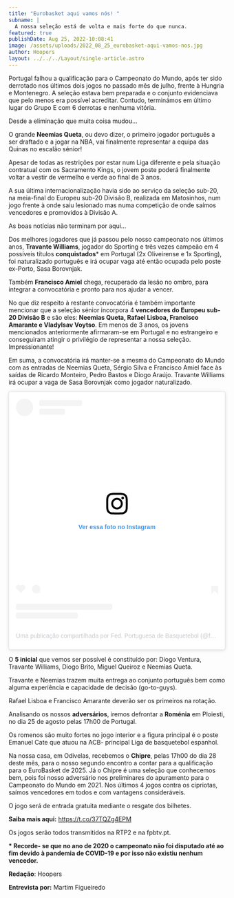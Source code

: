 ```yaml
---
title: "Eurobasket aqui vamos nós! "
subname: |
  A nossa seleção está de volta e mais forte do que nunca. 
featured: true
publishDate: Aug 25, 2022-10:08:41
image: /assets/uploads/2022_08_25_eurobasket-aqui-vamos-nos.jpg
author: Hoopers
layout: ../../../Layout/single-article.astro
---
```

Portugal falhou a qualificação para o Campeonato do Mundo, após ter sido derrotado nos últimos dois jogos no passado mês de julho, frente à Hungria e Montenegro. A seleção estava bem preparada e o conjunto evidenciava que pelo menos era possível acreditar. Contudo, terminámos em último lugar do Grupo E com 6 derrotas e nenhuma vitória.

Desde a eliminação que muita coisa mudou…

O grande **Neemias Queta**, ou devo dizer, o primeiro jogador português a ser draftado e a jogar na NBA, vai finalmente representar a equipa das Quinas no escalão sénior! 

Apesar de todas as restrições por estar num Liga diferente e pela situação contratual com os Sacramento Kings, o jovem poste poderá finalmente voltar a vestir de vermelho e verde ao final de 3 anos.

A sua última internacionalização havia sido ao serviço da seleção sub-20, na meia-final do Europeu sub-20 Divisão B, realizada em Matosinhos, num jogo frente à onde saiu lesionado mas numa competição de onde saímos vencedores e promovidos à Divisão A. 

As boas notícias não terminam por aqui…

Dos melhores jogadores que já passou pelo nosso campeonato nos últimos anos, **Travante Williams**, jogador do Sporting e três vezes campeão em 4 possíveis títulos **conquistados*** em Portugal (2x Oliveirense e 1x Sporting), foi naturalizado português e irá ocupar vaga até então ocupada pelo poste ex-Porto, Sasa Borovnjak.

Também **Francisco Amiel** chega, recuperado da lesão no ombro, para integrar a convocatória e pronto para nos ajudar a vencer. 

No que diz respeito à restante convocatória é também importante mencionar que a seleção sénior incorpora 4 **vencedores do Europeu sub-20 Divisão B** e são eles: **Neemias Queta, Rafael Lisboa, Francisco Amarante e Vladylsav Voytso**. Em menos de 3 anos, os jovens mencionados anteriormente afirmaram-se em Portugal e no estrangeiro e conseguiram atingir o privilégio de representar a nossa seleção. Impressionante!

Em suma, a convocatória irá manter-se a mesma do Campeonato do Mundo com as entradas de Neemias Queta, Sérgio Silva e Francisco Amiel face às saídas de Ricardo Monteiro, Pedro Bastos e Diogo Araújo. Travante Williams irá ocupar a vaga de Sasa Borovnjak como jogador naturalizado. 

<blockquote class="instagram-media" data-instgrm-captioned data-instgrm-permalink="https://www.instagram.com/p/ChFU9aBNxye/?utm_source=ig_embed&amp;utm_campaign=loading" data-instgrm-version="14" style=" background:#FFF; border:0; border-radius:3px; box-shadow:0 0 1px 0 rgba(0,0,0,0.5),0 1px 10px 0 rgba(0,0,0,0.15); margin: 1px; max-width:540px; min-width:326px; padding:0; width:99.375%; width:-webkit-calc(100% - 2px); width:calc(100% - 2px);"><div style="padding:16px;"> <a href="https://www.instagram.com/p/ChFU9aBNxye/?utm_source=ig_embed&amp;utm_campaign=loading" style=" background:#FFFFFF; line-height:0; padding:0 0; text-align:center; text-decoration:none; width:100%;" target="_blank"> <div style=" display: flex; flex-direction: row; align-items: center;"> <div style="background-color: #F4F4F4; border-radius: 50%; flex-grow: 0; height: 40px; margin-right: 14px; width: 40px;"></div> <div style="display: flex; flex-direction: column; flex-grow: 1; justify-content: center;"> <div style=" background-color: #F4F4F4; border-radius: 4px; flex-grow: 0; height: 14px; margin-bottom: 6px; width: 100px;"></div> <div style=" background-color: #F4F4F4; border-radius: 4px; flex-grow: 0; height: 14px; width: 60px;"></div></div></div><div style="padding: 19% 0;"></div> <div style="display:block; height:50px; margin:0 auto 12px; width:50px;"><svg width="50px" height="50px" viewBox="0 0 60 60" version="1.1" xmlns="https://www.w3.org/2000/svg" xmlns:xlink="https://www.w3.org/1999/xlink"><g stroke="none" stroke-width="1" fill="none" fill-rule="evenodd"><g transform="translate(-511.000000, -20.000000)" fill="#000000"><g><path d="M556.869,30.41 C554.814,30.41 553.148,32.076 553.148,34.131 C553.148,36.186 554.814,37.852 556.869,37.852 C558.924,37.852 560.59,36.186 560.59,34.131 C560.59,32.076 558.924,30.41 556.869,30.41 M541,60.657 C535.114,60.657 530.342,55.887 530.342,50 C530.342,44.114 535.114,39.342 541,39.342 C546.887,39.342 551.658,44.114 551.658,50 C551.658,55.887 546.887,60.657 541,60.657 M541,33.886 C532.1,33.886 524.886,41.1 524.886,50 C524.886,58.899 532.1,66.113 541,66.113 C549.9,66.113 557.115,58.899 557.115,50 C557.115,41.1 549.9,33.886 541,33.886 M565.378,62.101 C565.244,65.022 564.756,66.606 564.346,67.663 C563.803,69.06 563.154,70.057 562.106,71.106 C561.058,72.155 560.06,72.803 558.662,73.347 C557.607,73.757 556.021,74.244 553.102,74.378 C549.944,74.521 548.997,74.552 541,74.552 C533.003,74.552 532.056,74.521 528.898,74.378 C525.979,74.244 524.393,73.757 523.338,73.347 C521.94,72.803 520.942,72.155 519.894,71.106 C518.846,70.057 518.197,69.06 517.654,67.663 C517.244,66.606 516.755,65.022 516.623,62.101 C516.479,58.943 516.448,57.996 516.448,50 C516.448,42.003 516.479,41.056 516.623,37.899 C516.755,34.978 517.244,33.391 517.654,32.338 C518.197,30.938 518.846,29.942 519.894,28.894 C520.942,27.846 521.94,27.196 523.338,26.654 C524.393,26.244 525.979,25.756 528.898,25.623 C532.057,25.479 533.004,25.448 541,25.448 C548.997,25.448 549.943,25.479 553.102,25.623 C556.021,25.756 557.607,26.244 558.662,26.654 C560.06,27.196 561.058,27.846 562.106,28.894 C563.154,29.942 563.803,30.938 564.346,32.338 C564.756,33.391 565.244,34.978 565.378,37.899 C565.522,41.056 565.552,42.003 565.552,50 C565.552,57.996 565.522,58.943 565.378,62.101 M570.82,37.631 C570.674,34.438 570.167,32.258 569.425,30.349 C568.659,28.377 567.633,26.702 565.965,25.035 C564.297,23.368 562.623,22.342 560.652,21.575 C558.743,20.834 556.562,20.326 553.369,20.18 C550.169,20.033 549.148,20 541,20 C532.853,20 531.831,20.033 528.631,20.18 C525.438,20.326 523.257,20.834 521.349,21.575 C519.376,22.342 517.703,23.368 516.035,25.035 C514.368,26.702 513.342,28.377 512.574,30.349 C511.834,32.258 511.326,34.438 511.181,37.631 C511.035,40.831 511,41.851 511,50 C511,58.147 511.035,59.17 511.181,62.369 C511.326,65.562 511.834,67.743 512.574,69.651 C513.342,71.625 514.368,73.296 516.035,74.965 C517.703,76.634 519.376,77.658 521.349,78.425 C523.257,79.167 525.438,79.673 528.631,79.82 C531.831,79.965 532.853,80.001 541,80.001 C549.148,80.001 550.169,79.965 553.369,79.82 C556.562,79.673 558.743,79.167 560.652,78.425 C562.623,77.658 564.297,76.634 565.965,74.965 C567.633,73.296 568.659,71.625 569.425,69.651 C570.167,67.743 570.674,65.562 570.82,62.369 C570.966,59.17 571,58.147 571,50 C571,41.851 570.966,40.831 570.82,37.631"></path></g></g></g></svg></div><div style="padding-top: 8px;"> <div style=" color:#3897f0; font-family:Arial,sans-serif; font-size:14px; font-style:normal; font-weight:550; line-height:18px;">Ver essa foto no Instagram</div></div><div style="padding: 12.5% 0;"></div> <div style="display: flex; flex-direction: row; margin-bottom: 14px; align-items: center;"><div> <div style="background-color: #F4F4F4; border-radius: 50%; height: 12.5px; width: 12.5px; transform: translateX(0px) translateY(7px);"></div> <div style="background-color: #F4F4F4; height: 12.5px; transform: rotate(-45deg) translateX(3px) translateY(1px); width: 12.5px; flex-grow: 0; margin-right: 14px; margin-left: 2px;"></div> <div style="background-color: #F4F4F4; border-radius: 50%; height: 12.5px; width: 12.5px; transform: translateX(9px) translateY(-18px);"></div></div><div style="margin-left: 8px;"> <div style=" background-color: #F4F4F4; border-radius: 50%; flex-grow: 0; height: 20px; width: 20px;"></div> <div style=" width: 0; height: 0; border-top: 2px solid transparent; border-left: 6px solid #f4f4f4; border-bottom: 2px solid transparent; transform: translateX(16px) translateY(-4px) rotate(30deg)"></div></div><div style="margin-left: auto;"> <div style=" width: 0px; border-top: 8px solid #F4F4F4; border-right: 8px solid transparent; transform: translateY(16px);"></div> <div style=" background-color: #F4F4F4; flex-grow: 0; height: 12px; width: 16px; transform: translateY(-4px);"></div> <div style=" width: 0; height: 0; border-top: 8px solid #F4F4F4; border-left: 8px solid transparent; transform: translateY(-4px) translateX(8px);"></div></div></div> <div style="display: flex; flex-direction: column; flex-grow: 1; justify-content: center; margin-bottom: 24px;"> <div style=" background-color: #F4F4F4; border-radius: 4px; flex-grow: 0; height: 14px; margin-bottom: 6px; width: 224px;"></div> <div style=" background-color: #F4F4F4; border-radius: 4px; flex-grow: 0; height: 14px; width: 144px;"></div></div></a><p style=" color:#c9c8cd; font-family:Arial,sans-serif; font-size:14px; line-height:17px; margin-bottom:0; margin-top:8px; overflow:hidden; padding:8px 0 7px; text-align:center; text-overflow:ellipsis; white-space:nowrap;"><a href="https://www.instagram.com/p/ChFU9aBNxye/?utm_source=ig_embed&amp;utm_campaign=loading" style=" color:#c9c8cd; font-family:Arial,sans-serif; font-size:14px; font-style:normal; font-weight:normal; line-height:17px; text-decoration:none;" target="_blank">Uma publicação compartilhada por Fed. Portuguesa de Basquetebol (@fpbasquetebol)</a></p></div></blockquote>

O **5 inicial** que vemos ser possível é constituído por: Diogo Ventura, Travante Williams, Diogo Brito, Miguel Queiroz e Neemias Queta. 

Travante e Neemias trazem muita entrega ao conjunto português bem como alguma experiência e capacidade de decisão (go-to-guys). 

Rafael Lisboa e Francisco Amarante deverão ser os primeiros na rotação. 

Analisando os nossos **adversários**, iremos defrontar a **Roménia** em Ploiesti, no dia 25 de agosto pelas 17h00 de Portugal.

Os romenos são muito fortes no jogo interior e a figura principal é o poste Emanuel Cate que atuou na ACB- principal Liga de basquetebol espanhol.

Na nossa casa, em Odivelas, recebemos o **Chipre**, pelas 17h00 do dia 28 deste mês, para o nosso segundo encontro a contar para a qualificação para o EuroBasket de 2025. Já o Chipre é uma seleção que conhecemos bem, pois foi nosso adversário nos preliminares do apuramento para o Campeonato do Mundo em 2021. Nos últimos 4 jogos contra os cipriotas, saímos vencedores em todos e com vantagens consideráveis. 

O jogo será de entrada gratuita mediante o resgate dos bilhetes.

**Saiba mais aqui:** <https://t.co/37TQZg4EPM> 

Os jogos serão todos transmitidos na RTP2 e na fpbtv.pt.

**\* Recorde- se que no ano de 2020 o campeonato não foi disputado até ao fim devido à pandemia de COVID-19 e por isso não existiu nenhum vencedor.** 

**Redação**: Hoopers

**Entrevista por:** Martim Figueiredo 

<script async src="//www.instagram.com/embed.js"></script>